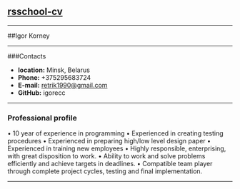 ## [rsschool-cv](https://github.com/igorecc/rsschool-cv)

---

##Igor Korney

---

###Contacts

- **location:** Minsk, Belarus
- **Phone:** +375295683724
- **E-mail:** retrik1990@gmail.com
- **GitHub:** igorecc

---

### Professional profile

• 10 year of experience in programming
• Experienced in creating testing procedures
• Experienced in preparing high/low level design paper
• Experienced in training new employees
• Highly responsible, enterprising, with great disposition to work.
• Ability to work and solve problems efficiently and achieve targets in deadlines.
• Compatible team player through complete project cycles, testing and final implementation.

---
